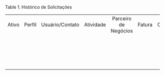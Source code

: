 <div id="d542071e1" class="table">

<div class="table-title">

Table 1. Histórico de
Solicitações

</div>

<div class="table-contents">

|       |        |                 |           |                      |        |                   |        |           |         |               |                      |            |            |         |                         |              |                     |         |                   |     |               |            |                        |                     |                      |                      |           |       |                           |             |                     |           |        |                         |                |                       |                  |
| :---: | :----: | :-------------: | :-------: | :------------------: | :----: | :---------------: | :----: | :-------: | :-----: | :-----------: | :------------------: | :--------: | :--------: | :-----: | :---------------------: | :----------: | :-----------------: | :-----: | :---------------: | :-: | :-----------: | :--------: | :--------------------: | :-----------------: | :------------------: | :------------------: | :-------: | :---: | :-----------------------: | :---------: | :-----------------: | :-------: | :----: | :---------------------: | :------------: | :-------------------: | :--------------: |
| Ativo | Perfil | Usuário/Contato | Atividade | Parceiro de Negócios | Fatura | Confidencialidade | Pedido | Pagamento | Projeto | Complete Plan | Data da próxima ação | Start Plan | Data Final | Elevado | Faturado (Nota Emitida) | Auto-Serviço | Remessa/Recebimento | Produto | Produto Utilizado | ARM | Colunas Nulas | Prioridade | Importância do Usuário | Quantidade Faturada | Quantidade Planejada | Quantidade Utilizada | Categoria | Grupo | Histórico de Solicitações | Solicitação | Tipo de Solicitação | Resolução | Estado | Representante de Vendas | Data de Início |        Resumo         | Estado da Tarefa |
|       |        |                 |           |                      |        |                   |        |           |         |               |                      |            |            |         |                         |              |                     |         |                   |     |               |            |                        |                     |                      |                      |           |  100  |            100            |     100     |                     |           |        |                         |                | Want my flower cut \! |                  |
|       |        |                 |           |                      |        |                   |        |           |         |               |                      |            |            |         |                         |              |                     |         |                   |     |   StartDate   |            |                        |                     |                      |                      |           |       |            101            |     100     |         100         |           |        |                         |                |                       |                  |

</div>

</div>
